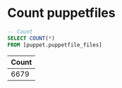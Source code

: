 # Count puppetfiles

```sql
-- Count
SELECT COUNT(*)
FROM [puppet.puppetfile_files]

```

| Count |
|-------|
| 6679  |

